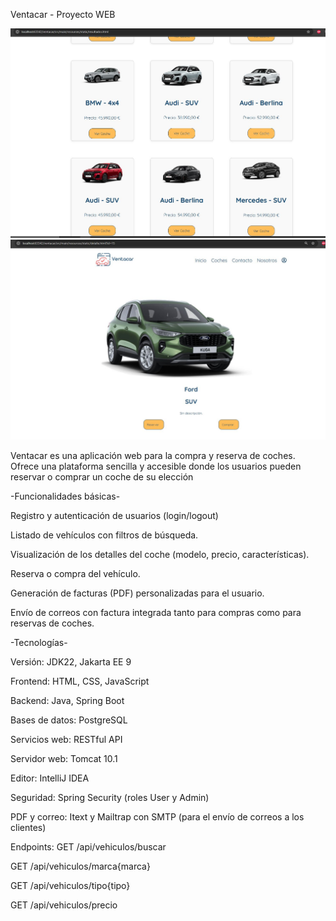 Ventacar - Proyecto WEB

![Captura de pantalla](src/main/assets/Captura.JPG)
![Captura de pantalla](src/main/assets/Captura2.JPG)


Ventacar es una aplicación web para la compra y reserva de coches. Ofrece una plataforma sencilla y accesible donde los usuarios pueden reservar o comprar un coche de su elección

-Funcionalidades básicas-

Registro y autenticación de usuarios (login/logout)

Listado de vehículos con filtros de búsqueda.

Visualización de los detalles del coche (modelo, precio, características).

Reserva o compra del vehículo.

Generación de facturas (PDF) personalizadas para el usuario.

Envío de correos con factura integrada tanto para compras como para reservas de coches.

-Tecnologías-

Versión: JDK22, Jakarta EE 9

Frontend: HTML, CSS, JavaScript

Backend: Java, Spring Boot

Bases de datos: PostgreSQL

Servicios web: RESTful API

Servidor web: Tomcat 10.1

Editor: IntelliJ IDEA

Seguridad: Spring Security (roles User y Admin)

PDF y correo: Itext y Mailtrap con SMTP (para el envío de correos a los clientes)

Endpoints:
GET /api/vehiculos/buscar

GET /api/vehiculos/marca{marca}

GET /api/vehiculos/tipo{tipo}

GET /api/vehiculos/precio



